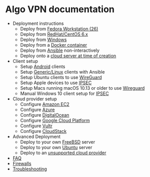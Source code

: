 # Algo VPN documentation

* Deployment instructions
  - Deploy from [Fedora Workstation (26)](deploy-from-fedora-workstation.md)
  - Deploy from [RedHat/CentOS 6.x](deploy-from-redhat-centos6.md)
  - Deploy from [Windows](deploy-from-windows.md)
  - Deploy from a [Docker container](deploy-from-docker.md)
  - Deploy from [Ansible](deploy-from-ansible.md) non-interactively
  - Deploy onto a [cloud server at time of creation](deploy-from-script-or-cloud-init-to-localhost.md)
* Client setup
  - Setup [Android](client-android.md) clients
  - Setup [Generic/Linux](client-linux.md) clients with Ansible
  - Setup Ubuntu clients to use [WireGuard](client-linux-wireguard.md)
  - Setup Apple devices to use [IPSEC](client-apple-ipsec.md)
  - Setup Macs running macOS 10.13 or older to use [Wireguard](client-macos-wireguard.md)
  - Manual Windows 10 client setup for [IPSEC](client-windows.md)
* Cloud provider setup
  - Configure [Amazon EC2](cloud-amazon-ec2.md)
  - Configure [Azure](cloud-azure.md)
  - Configure [DigitalOcean](cloud-do.md)
  - Configure [Google Cloud Platform](cloud-gce.md)
  - Configure [Vultr](cloud-vultr.md)
  - Configure [CloudStack](cloud-cloudstack.md)
* Advanced Deployment
  - Deploy to your own [FreeBSD](deploy-to-freebsd.md) server
  - Deploy to your own [Ubuntu](deploy-to-ubuntu.md) server
  - Deploy to an [unsupported cloud provider](deploy-to-unsupported-cloud.md)
* [FAQ](faq.md)
* [Firewalls](firewalls.md)
* [Troubleshooting](troubleshooting.md)
